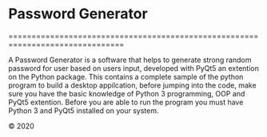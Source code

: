 # Password Generator

===============================================================================

A Password Generator is a software that helps to generate strong random password for user based on users input, developed with PyQt5 an extention on the Python package.
This contains a complete sample of the python program to build a desktop appilcation, before jumping into the code, make sure you have the basic knowledge of Python 3 programming, OOP and PyQt5 extention.
Before you are able to run the program you must have Python 3  and PyQt5 installed on your system.

© 2020

